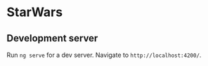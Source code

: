 # StarWars

## Development server

Run `ng serve` for a dev server. Navigate to `http://localhost:4200/`. 

